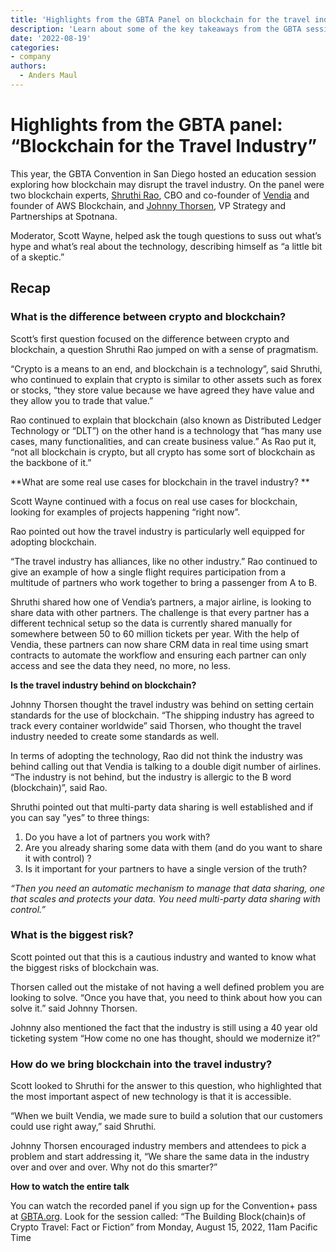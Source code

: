 ```yaml
---
title: 'Highlights from the GBTA Panel on blockchain for the travel industry'
description: 'Learn about some of the key takeaways from the GBTA session on how blockchain is disrupting the travel industry with blockchain experts, Shruthi Rao of Vendia and Johnny Thorsen of Spotnana.'
date: '2022-08-19'
categories:
- company
authors:
  - Anders Maul
---
```


# Highlights from the GBTA panel: “Blockchain for the Travel Industry”

This year, the GBTA Convention in San Diego hosted an education session exploring how blockchain may disrupt the travel industry. On the panel were two blockchain experts, [Shruthi Rao](https://www.linkedin.com/in/shruthirao/), CBO and co-founder of [Vendia](https://www.vendia.com/) and founder of AWS Blockchain, and [Johnny Thorsen](https://www.linkedin.com/in/johnnythorsen/), VP Strategy and Partnerships at Spotnana. 

Moderator, Scott Wayne, helped ask the tough questions to suss out what’s hype and what’s real about the technology, describing himself as “a little bit of a skeptic.”


## Recap


### What is the difference between crypto and blockchain? 

Scott’s first question focused on the difference between crypto and blockchain, a question Shruthi Rao jumped on with a sense of pragmatism.

“Crypto is a means to an end, and blockchain is a technology”, said Shruthi, who continued to explain that crypto is similar to other assets such as forex or stocks, “they store value because we have agreed they have value and they allow you to trade that value.” 

Rao continued to explain that blockchain (also known as Distributed Ledger Technology or “DLT”) on the other hand is a technology that “has many use cases, many functionalities, and can create business value.” As Rao put it, “not all blockchain is crypto, but all crypto has some sort of blockchain as the backbone of it.”

**What are some real use cases for blockchain in the travel industry? **

Scott Wayne continued with a focus on real use cases for blockchain, looking for examples of projects happening “right now”.

Rao pointed out how the travel industry is particularly well equipped for adopting blockchain.

 “The travel industry has alliances, like no other industry.”  Rao continued to give an example of how a single flight requires participation from a multitude of partners who work together to bring a passenger from A to B. 

Shruthi shared how one of  Vendia’s partners, a major airline, is looking to share data with other partners. The challenge is that every partner has a different technical setup so the data is currently shared manually for somewhere between 50 to 60 million tickets per year. With the help of Vendia, these partners can now share CRM data in real time using smart contracts to automate the workflow and ensuring each partner can only access and see the data they need, no more, no less.   

**Is the travel industry behind on blockchain?**

Johnny Thorsen thought the travel industry was behind on setting certain standards for the use of blockchain. “The shipping industry has agreed to track every container worldwide” said Thorsen, who thought the travel industry needed to create some standards as well. 

In terms of adopting the technology, Rao did not think the industry was behind calling out that Vendia is talking to a double digit number of airlines. “The industry is not behind, but the industry is allergic to the B word (blockchain)”, said Rao. 

Shruthi pointed out that multi-party data sharing is well established and if you can say ”yes” to three things: 



1. Do you have a lot of partners you work with? 
2. Are you already sharing some data with them (and do you want to share it with control) ?
3. Is it important for your partners to have a single version of the truth? 

_“Then you need an automatic mechanism to manage that data sharing, one that scales and protects your data. You need multi-party data sharing with control.”_


### What is the biggest risk? 

Scott pointed out that this is a cautious industry and wanted to know what the biggest risks of blockchain was. 

Thorsen called out the mistake of not having a well defined problem you are looking to solve. “Once you have that, you need to think about how you can solve it.” said Johnny Thorsen. 

Johnny also mentioned the fact that the industry is still using a 40 year old ticketing system “How come no one has thought, should we modernize it?” 


### How do we bring blockchain into the travel industry? 

Scott looked to Shruthi for the answer to this question, who highlighted that the most important aspect of new technology is that it is accessible. 

“When we built Vendia, we made sure to build a solution that our customers could use right away,” said Shruthi. 

Johnny Thorsen encouraged industry members and attendees to pick a problem and start addressing it, “We share the same data in the industry over and over and over. Why not do this smarter?”

**How to watch the entire talk**

You can watch the recorded panel if you sign up for the Convention+ pass at [GBTA.org](https://convention.gbta.org/Convention-Plus). Look for the session called: “The Building Block(chain)s of Crypto Travel: Fact or Fiction” from Monday, August 15, 2022, 11am Pacific Time
